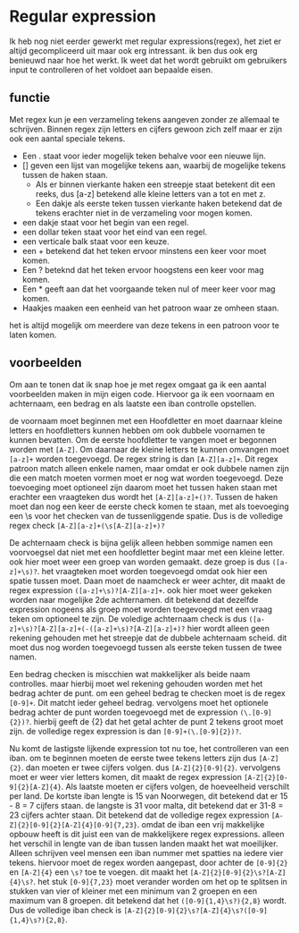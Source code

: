 # Regular expression

Ik heb nog niet eerder gewerkt met regular expressions(regex), het ziet er altijd gecompliceerd uit maar ook erg intressant. ik ben dus ook erg benieuwd naar hoe het werkt. Ik weet dat het wordt gebruikt om gebruikers input te controlleren of het voldoet aan bepaalde eisen. 

## functie
Met regex kun je een verzameling tekens aangeven zonder ze allemaal te schrijven. Binnen regex zijn letters en cijfers gewoon zich zelf maar er zijn ook een aantal speciale tekens.

* Een . staat voor ieder mogelijk teken behalve voor een nieuwe lijn.
* [] geven een lijst van mogelijke tekens aan, waarbij de mogelijke tekens tussen de haken staan.
  * Als er binnen vierkante haken een streepje staat betekent dit een reeks, dus [a-z] betekend alle kleine letters van a tot en met z.
  * Een dakje als eerste teken tussen vierkante haken betekend dat de tekens erachter niet in de verzameling voor mogen komen.
* een dakje staat voor het begin van een regel.
* een dollar teken staat voor het eind van een regel.
* een verticale balk staat voor een keuze.
* een + betekend dat het teken ervoor minstens een keer voor moet komen.
* Een ? beteknd dat het teken ervoor hoogstens een keer voor mag komen.
* Een * geeft aan dat het voorgaande teken nul of meer keer voor mag komen.
* Haakjes maaken een eenheid van het patroon waar ze omheen staan.

het is altijd mogelijk om meerdere van deze tekens in een patroon voor te laten komen.

## voorbeelden
Om aan te tonen dat ik snap hoe je met regex omgaat ga ik een aantal voorbeelden maken in mijn eigen code. Hiervoor ga ik een voornaam en achternaam, een bedrag en als laatste een iban controlle opstellen.

de voornaam moet beginnen met een Hoofdletter en moet daarnaar kleine letters en hoofdletters kunnen hebben om ook dubbele voornamen te kunnen bevatten. Om de eerste hoofdletter te vangen moet er begonnen worden met `[A-Z]`. Om daarnaar de kleine letters te kunnen omvangen moet `[a-z]+` worden toegevoegd. De regex string is dan `[A-Z][a-z]+`. Dit regex patroon match alleen enkele namen, maar omdat er ook dubbele namen zijn die een match moeten vormen moet er nog wat worden toegevoegd. Deze toevoeging moet optioneel zijn daarom moet het tussen haken staan met erachter een vraagteken dus wordt het `[A-Z][a-z]+()?`. Tussen de haken moet dan nog een keer de eerste check komen te staan, met als toevoeging een \s voor het checken van de tussenliggende spatie. Dus is de volledige regex check `[A-Z][a-z]+(\s[A-Z][a-z]+)?`

De achternaam check is bijna gelijk alleen hebben sommige namen een voorvoegsel dat niet met een hoofdletter begint maar met een kleine letter. ook hier moet weer een groep van worden gemaakt. deze groep is dus `([a-z]+\s)?`. het vraagteken moet worden toegevoegd omdat ook hier een spatie tussen moet. Daan moet de naamcheck er weer achter, dit maakt de regex expression `([a-z]+\s)?[A-Z][a-z]+`. ook hier moet weer gekeken worden naar mogelijke 2de achternamen. dit betekend dat dezelfde expression nogeens als groep moet worden toegevoegd met een vraag teken om optioneel te zijn. De voledige achternaam check is dus `([a-z]+\s)?[A-Z][a-z]+(-([a-z]+\s)?[A-Z][a-z]+)?` hier wordt alleen geen rekening gehouden met het streepje dat de dubbele achternaam scheid. dit moet dus nog worden toegevoegd tussen als eerste teken tussen de twee namen.

Een bedrag checken is miscchien wat makkelijker als beide naam controlles. maar hierbij moet wel rekening gehouden worden met het bedrag achter de punt. om een geheel bedrag te checken moet is de regex `[0-9]+`. Dit matcht ieder geheel bedrag. vervolgens moet het optionele bedrag achter de punt worden toegevoegd met de expression `(\.[0-9]{2})?`. hierbij geeft de {2} dat het getal achter de punt 2 tekens groot moet zijn. de volledige regex expression is dan `[0-9]+(\.[0-9]{2})?`.

Nu komt de lastigste lijkende expression tot nu toe, het controlleren van een iban. om te beginnen moeten de eerste twee tekens letters zijn dus `[A-Z]{2}`. dan moeten er twee cijfers volgen. dus `[A-Z]{2}[0-9]{2}`. vervolgens moet er weer vier letters komen, dit maakt de regex expression `[A-Z]{2}[0-9]{2}[A-Z]{4}`. Als laatste moeten er cijfers volgen, de hoeveelheid verschilt per land. De kortste iban lengte is 15 van Noorwegen, dit betekend dat er 15 - 8 = 7 cijfers staan. de langste is 31 voor malta, dit betekend dat er 31-8 = 23 cijfers achter staan. Dit betekend dat de volledige regex expression `[A-Z]{2}[0-9]{2}[A-Z]{4}[0-9]{7,23}`. omdat de iban een vrij makkelijke opbouw heeft is dit juist een van de makkelijkere regex expressions. alleen het verschil in lengte van de iban tussen landen maakt het wat moeilijker. Alleen schrijven veel mensen een iban nummer met spatties na iedere vier tekens. hiervoor moet de regex worden aangepast, door achter de `[0-9]{2}` en `[A-Z]{4}` een `\s?` toe te voegen. dit maakt het `[A-Z]{2}[0-9]{2}\s?[A-Z]{4}\s?`. het stuk `[0-9]{7,23}` moet verander worden om het op te splitsen in stukken van vier of kleiner met een minimum van 2 groepen en een maximum van 8 groepen. dit betekend dat het `([0-9]{1,4}\s?){2,8}` wordt. Dus de volledige iban check is `[A-Z]{2}[0-9]{2}\s?[A-Z]{4}\s?([0-9]{1,4}\s?){2,8}`.
